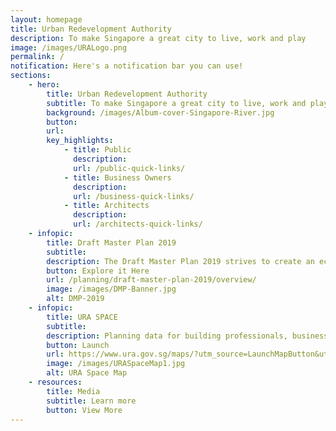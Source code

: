```yaml
---
layout: homepage
title: Urban Redevelopment Authority
description: To make Singapore a great city to live, work and play
image: /images/URALogo.png
permalink: /
notification: Here's a notification bar you can use!
sections:
    - hero:
        title: Urban Redevelopment Authority
        subtitle: To make Singapore a great city to live, work and play
        background: /images/Album-cover-Singapore-River.jpg
        button: 
        url: 
        key_highlights:
            - title: Public
              description: 
              url: /public-quick-links/
            - title: Business Owners
              description: 
              url: /business-quick-links/
            - title: Architects
              description: 
              url: /architects-quick-links/
    - infopic:
        title: Draft Master Plan 2019
        subtitle: 
        description: The Draft Master Plan 2019 strives to create an economically vibrant and liveable home for all.
        button: Explore it Here
        url: /planning/draft-master-plan-2019/overview/
        image: /images/DMP-Banner.jpg
        alt: DMP-2019
    - infopic:
        title: URA SPACE
        subtitle: 
        description: Planning data for building professionals, business operators and public
        button: Launch
        url: https://www.ura.gov.sg/maps/?utm_source=LaunchMapButton&utm_medium=website&utm_campaign=URASpace-Home&utm_content=URASpace-Home
        image: /images/URASpaceMap1.jpg
        alt: URA Space Map
    - resources:
        title: Media
        subtitle: Learn more
        button: View More
---
```

